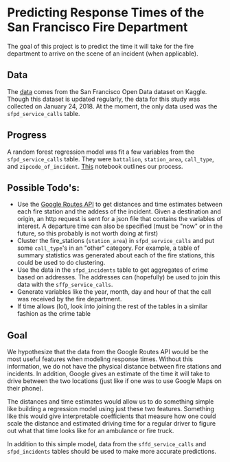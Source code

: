 # Predicting Response Times of the San Francisco Fire Department

The goal of this project is to predict the time it will take for the fire department to arrive on the scene of an incident (when applicable).

## Data

The [data](https://www.kaggle.com/datasf/san-francisco) comes from the San Francisco Open Data dataset on Kaggle. Though this dataset is updated regularly, the data for this study was collected on January 24, 2018. At the moment, the only data used was the `sfpd_service_calls` table.

## Progress

A random forest regression model was fit a few variables from the `sfpd_service_calls` table. They were `battalion`, `station_area`, `call_type`, and `zipcode_of_incident`. [This](notebooks/sffd_data_ml_notebook.ipynb) notebook outlines our process.
## Possible Todo's:

- Use the [Google Routes API](https://developers.google.com/maps/documentation/distance-matrix/intro) to get distances and time estimates between each fire station and the addess of the incident. Given a destination and origin, an http request is sent for a json file that contains the variables of interest. A departure time can also be specified (must be "now" or in the future, so this probably is not worth doing at first)
- Cluster the fire_stations (`station_area`) in `sfpd_service_calls` and put some `call_type`'s in an "other" category. For example, a table of summary statistics was generated about each of the fire stations, this could be used to do clustering.
- Use the data in the `sfpd_incidents` table to get aggregates of crime based on addresses. The addresses can (hopefully) be used to join this data with the `sffp_service_calls`.
- Generate variables like the year, month, day and hour of that the call was received by the fire department.
- If time allows (lol), look into joining the rest of the tables in a similar fashion as the crime table

## Goal

We hypothesize that the data from the Google Routes API would be the most useful features when modeling response times. Without this information, we do not have the physical distance between fire stations and incidents. In addition, Google gives an estimate of the time it will take to drive between the two locations (just like if one was to use Google Maps on their phone). 

The distances and time estimates would allow us to do something simple like building a regression model using just these two features. Something like this would give interpretable coefficients that measure how one could scale the distance and estimated driving time for a regular driver to figure out what that time looks like for an ambulance or fire truck.

In addition to this simple model, data from the `sffd_service_calls` and `sfpd_incidents` tables should be used to make more accurate predictions.
